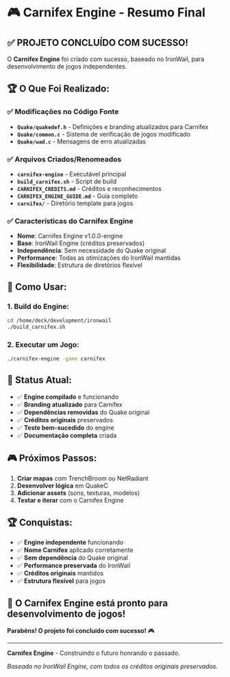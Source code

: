 # 🎮 Carnifex Engine - Resumo Final

## ✅ **PROJETO CONCLUÍDO COM SUCESSO!**

O **Carnifex Engine** foi criado com sucesso, baseado no IronWail, para desenvolvimento de jogos independentes.

## 🏆 **O Que Foi Realizado:**

### ✅ **Modificações no Código Fonte**
- **`Quake/quakedef.h`** - Definições e branding atualizados para Carnifex
- **`Quake/common.c`** - Sistema de verificação de jogos modificado
- **`Quake/wad.c`** - Mensagens de erro atualizadas

### ✅ **Arquivos Criados/Renomeados**
- **`carnifex-engine`** - Executável principal
- **`build_carnifex.sh`** - Script de build
- **`CARNIFEX_CREDITS.md`** - Créditos e reconhecimentos
- **`CARNIFEX_ENGINE_GUIDE.md`** - Guia completo
- **`carnifex/`** - Diretório template para jogos

### ✅ **Características do Carnifex Engine**
- **Nome**: Carnifex Engine v1.0.0-engine
- **Base**: IronWail Engine (créditos preservados)
- **Independência**: Sem necessidade do Quake original
- **Performance**: Todas as otimizações do IronWail mantidas
- **Flexibilidade**: Estrutura de diretórios flexível

## 🚀 **Como Usar:**

### **1. Build do Engine:**
```bash
cd /home/deck/development/ironwail
./build_carnifex.sh
```

### **2. Executar um Jogo:**
```bash
./carnifex-engine -game carnifex
```

## 🎯 **Status Atual:**

- ✅ **Engine compilado** e funcionando
- ✅ **Branding atualizado** para Carnifex
- ✅ **Dependências removidas** do Quake original
- ✅ **Créditos originais** preservados
- ✅ **Teste bem-sucedido** do engine
- ✅ **Documentação completa** criada

## 🎮 **Próximos Passos:**

1. **Criar mapas** com TrenchBroom ou NetRadiant
2. **Desenvolver lógica** em QuakeC
3. **Adicionar assets** (sons, texturas, modelos)
4. **Testar e iterar** com o Carnifex Engine

## 🏆 **Conquistas:**

- ✅ **Engine independente** funcionando
- ✅ **Nome Carnifex** aplicado corretamente
- ✅ **Sem dependência** do Quake original
- ✅ **Performance preservada** do IronWail
- ✅ **Créditos originais** mantidos
- ✅ **Estrutura flexível** para jogos

## 🎉 **O Carnifex Engine está pronto para desenvolvimento de jogos!**

**Parabéns! O projeto foi concluído com sucesso!** 🎮

---

**Carnifex Engine** - Construindo o futuro honrando o passado.

*Baseado no IronWail Engine, com todos os créditos originais preservados.*

